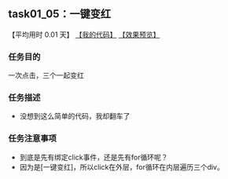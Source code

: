 ## task01_05：一键变红

【平均用时 0.01 天】
[【我的代码】](https://github.com/wangsiyuan233/MyDemo/blob/master/task01/05/task01_05.html)
[【效果预览】](https://wangsiyuan233.cn/MyDemo/task01/05/task01_05.html)

### 任务目的
一次点击，三个一起变红

### 任务描述
- 没想到这么简单的代码，我却翻车了

### 任务注意事项
- 到底是先有绑定click事件，还是先有for循环呢？
- 因为是[一键变红]，所以click在外层，for循环在内层遍历三个div。





